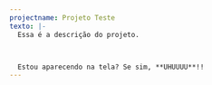 ```yaml
---
projectname: Projeto Teste
texto: |-
  Essa é a descrição do projeto.



  Estou aparecendo na tela? Se sim, **UHUUUU**!!
---
```

